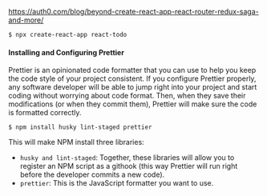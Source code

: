 https://auth0.com/blog/beyond-create-react-app-react-router-redux-saga-and-more/

    $ npx create-react-app react-todo


#### Installing and Configuring Prettier

Prettier is an opinionated code formatter that you can use to help you keep the code style of your project consistent. If you configure Prettier properly, any software developer will be able to jump right into your project and start coding without worrying about code format. Then, when they save their modifications (or when they commit them), Prettier will make sure the code is formatted correctly.

    $ npm install husky lint-staged prettier

This will make NPM install three libraries:

* `husky and lint-staged`: Together, these libraries will allow you to register an NPM script as a githook (this way Prettier will run right before the developer commits a new code).
* `prettier`: This is the JavaScript formatter you want to use.




